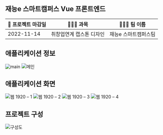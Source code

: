 <h2>재능e 스마트캠퍼스 Vue 프론트엔드</h2>

📝 프로젝트 마감일 | 👨🏻‍🏫 과목 | 🙋🏻‍♂️ 팀 이름
----- | ----- | ----- 
2022-11-14 | 취창업연계 캡스톤 디자인 | 재능e 스마트캠퍼스팀

<h2>애플리케이션 정보</h2>

<!--메인화면 | 목록  | 글 보기 | 
----- | ----- | -----
![메인화면](https://user-images.githubusercontent.com/38902021/174563225-c066b68e-f90c-4db5-af59-f9b4c209eb47.gif) | ![목록](https://user-images.githubusercontent.com/38902021/174563246-b367f4a9-f6f1-4087-8c6a-3adb99cbf9ae.gif) | ![글 들어가기](https://user-images.githubusercontent.com/38902021/174563253-27c4828b-4eca-400c-8b3c-b3c270b98d49.gif)-->
![main](https://user-images.githubusercontent.com/38902021/205929254-bcbbf670-ed54-42c8-9f14-887ec4e1cf7c.png)
![메인](https://user-images.githubusercontent.com/38902021/205929527-5671afb7-01ac-4dd1-81a7-0187b5c0e9e7.png)

<h2>애플리케이션 화면</h2>

![웹 1920 – 1](https://user-images.githubusercontent.com/38902021/205929758-7ae4cb6f-5e6c-45af-a35c-487e346753c4.png)
![웹 1920 – 2](https://user-images.githubusercontent.com/38902021/205929761-4b5d785f-4ee2-407a-889b-45f382ec1f60.png)
![웹 1920 – 3](https://user-images.githubusercontent.com/38902021/205929777-fc49a7ed-c7f6-4b7c-9f65-fbd6601f5605.png)
![웹 1920 – 4](https://user-images.githubusercontent.com/38902021/205929783-25cffbb2-fe11-4fa0-b52a-c660aa078c7d.png)


<h2>프로젝트 구성</h2>

![구성도](https://user-images.githubusercontent.com/38902021/205934417-512de25c-abb0-4648-b93d-c1b93bf97ad8.png)
